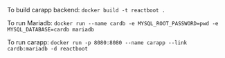 
To build carapp backend:
```docker build -t reactboot .```

To run Mariadb:
```docker run --name cardb -e MYSQL_ROOT_PASSWORD=pwd -e MYSQL_DATABASE=cardb mariadb```

To run carapp:
```docker run -p 8080:8080 --name carapp --link cardb:mariadb -d reactboot```
